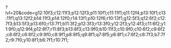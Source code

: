 ?lvl=20&code=g12:10f3;c12:11f3;p12:12f3;p11:10f1;c11:11f1;q11:12f4;p13:10f1;c13:11f1;q13:12f2;b14:11f3;p14:12f0;r14:13f1;p10:12f6;r10:13f1;g12:5f3;q12:6f2;c12:7f3;b13:5f3;p13:6f0;r13:7f1;b11:3f2;p12:3f3;r13:3f0;y12:2f3;y12:4f3;c11:6f2;y11:9f0;q12:9f4;p12:8f7;r11:8f3;b13:8f3;c13:9f0;b10:11f3;c10:9f0;c10:6f2;c9:6f2;c8:6f2;c6:6f2;c9:9f0;c8:9f1;p8:8f5;q9:8f1;q7:8f5;y6:8f1;c7:6f2;c8:7f3;b7:7f2;r9:7f0;y10:8f1;b6:7f1;r10:7f1;